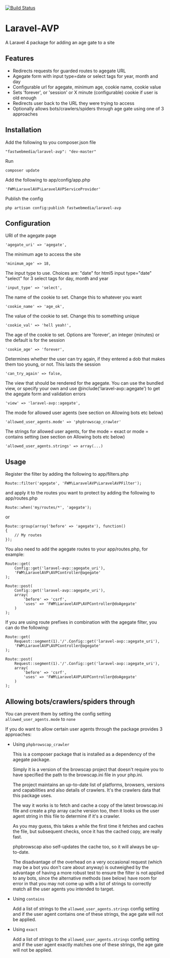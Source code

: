 [![Build Status](https://travis-ci.org/fastwebmedia/Laravel-AVP.svg?branch=master)](https://travis-ci.org/fastwebmedia/Laravel-AVP)


Laravel-AVP
===============

A Laravel 4 package for adding an age gate to a site

## Features

* Redirects requests for guarded routes to agegate URL
* Agegate form with input type=date or select tags for year, month and day
* Configurable url for agegate, minimum age, cookie name, cookie value
* Sets 'forever', or 'session' or X minute (configurable) cookie if user is old enough
* Redirects user back to the URL they were trying to access
* Optionally allows bots/crawlers/spiders through age gate using one of 3 approaches

## Installation

Add the following to you composer.json file

    "fastwebmedia/laravel-avp": "dev-master"

Run

    composer update

Add the following to app/config/app.php

    'FWM\LaravelAVP\LaravelAVPServiceProvider'

Publish the config

    php artisan config:publish fastwebmedia/laravel-avp

## Configuration

URI of the agegate page

	'agegate_uri' => 'agegate',

The minimum age to access the site

	'minimum_age' => 18,

The input type to use. Choices are:
"date" for html5 input type="date"
"select" for 3 select tags for day, month and year

	'input_type' => 'select',

The name of the cookie to set. Change this to whatever you want

	'cookie_name' => 'age_ok',

The value of the cookie to set. Change this to something unique

	'cookie_val' => 'hell yeah!',

The age of the cookie to set. Options are 'forever', an integer (minutes) or the default is for the session

	'cookie_age' => 'forever',

Determines whether the user can try again, if they entered a dob that makes them too young, or not. This lasts the session

	'can_try_again' => false,

The view that should be rendered for the agegate. You can use the bundled view, or specify your own and use @include('laravel-avp::agegate') to get the agegate form and validation errors

	'view' => 'laravel-avp::agegate',

The mode for allowed user agents (see section on Allowing bots etc below)

	'allowed_user_agents.mode' => 'phpbrowscap_crawler'

The strings for allowed user agents, for the mode = exact or mode = contains setting (see section on Allowing bots etc below)

	'allowed_user_agents.strings' => array(...)

## Usage

Register the filter by adding the following to app/filters.php

    Route::filter('agegate', 'FWM\LaravelAVP\LaravelAVPFilter');

and apply it to the routes you want to protect by adding the following to app/routes.php

    Route::when('my/routes/*', 'agegate');

or

	Route::group(array('before' => 'agegate'), function()
	{
		// My routes
	});

You also need to add the agegate routes to your app/routes.php, for example:

    Route::get(
    	Config::get('laravel-avp::agegate_uri'),
    	'FWM\LaravelAVP\AVPController@agegate'
	);

	Route::post(
		Config::get('laravel-avp::agegate_uri'),
		array(
			'before' => 'csrf',
			'uses' => 'FWM\LaravelAVP\AVPController@doAgegate'
		)
	);

If you are using route prefixes in combination with the agegate filter, you can do the following:

	Route::get(
	    Request::segment(1).'/'.Config::get('laravel-avp::agegate_uri'),
	    'FWM\LaravelAVP\AVPController@agegate'
	);

	Route::post(
	    Request::segment(1).'/'.Config::get('laravel-avp::agegate_uri'),
	    array(
	        'before' => 'csrf',
	        'uses' => 'FWM\LaravelAVP\AVPController@doAgegate'
	    )
	);

## Allowing bots/crawlers/spiders through

You can prevent them by setting the config setting `allowed_user_agents.mode` to `none`

If you do want to allow certain user agents through the package provides 3 approaches:

* Using `phpbrowscap_crawler`

  This is a composer package that is installed as a dependency of the agegate package.

  Simply it is a version of the browscap project that doesn't require you to have specified
  the path to the browscap.ini file in your php.ini.

  The project maintains an up-to-date list of platforms, browsers, versions and capabilities
  and also details of crawlers. It's the crawlers data that this package uses.

  The way it works is to fetch and cache a copy of the latest browscap.ini file and create a
  php array cache version too, then it looks us the user agent string in this file to determine if it's a crawler.

  As you may guess, this takes a while the first time it fetches and caches the file, but subsequent checks, once it has the cached copy, are really fast.

  phpbrowscap also self-updates the cache too, so it will always be up-to-date.

  The disadvantage of the overhead on a very occasional request (which may be a bot you don't care about anyway) is outweighed by the advantage of having a more robust test to ensure the filter is not applied to any bots, since the alternative methods (see below) have room for error in that you may not come up with a list of strings to correctly match all the user agents you intended to target.

* Using `contains`

  Add a list of strings to the `allowed_user_agents.strings` config setting and if the user agent contains one of these strings, the age gate will not be applied.

* Using `exact`

  Add a list of strings to the `allowed_user_agents.strings` config setting and if the user agent exactly matches one of these strings, the age gate will not be applied.
